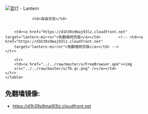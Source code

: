 

<img src="../../raw/master/x/8e0a2b81.c82003be.LanternYellow2.png" alt="蓝灯 - Lantern"/>
<table>
    <tr>
                
                <td>自由浏览</td>
        
        
        <td><a href="https://d1h39s9maj93lz.cloudfront.net" target="lantern-mirror">免翻墙网页版</a></td>        <!-- <td><a href="https://d1h39s9maj93lz.cloudfront.net"
        target="lantern-mirror">免翻墙网页版</a></td> -->
    </tr>
    
        <tr>
        <td><a href="../../raw/master/x/FreeBrowser.apk"><img
        src="../../raw/master/x/fb.qr.png" /></a></td>
    </tr>
    </table>

## 免翻墙镜像:

<ul>
<li><a href="https://d1h39s9maj93lz.cloudfront.net">https://d1h39s9maj93lz.cloudfront.net</a></li>
    </ul>